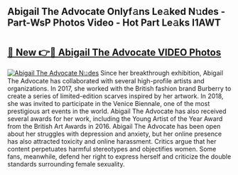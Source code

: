 ## Abigail The Advocate Onlyf𝚊ns Le𝚊ked N𝚞des - Part-WsP Photos Video - Hot Part Le𝚊ks I1AWT

# <h2><a href="http://ab45355.deff.icu/?id=Abigail+The+Advocate">🔗 New 👉🔴 Abigail The Advocate VIDEO Photos</a></h2>

[![Abigail The Advocate N𝚞des](https://i.imgur.com/rIISA9y.gif)](http://ab45355.deff.icu/?id=Abigail+The+Advocate)
Since her breakthrough exhibition, Abigail The Advocate has collaborated with several high-profile artists and organizations. In 2017, she worked with the British fashion brand Burberry to create a series of limited-edition scarves inspired by her artwork. In 2018, she was invited to participate in the Venice Biennale, one of the most prestigious art events in the world. Abigail The Advocate has also received several awards for her work, including the Young Artist of the Year Award from the British Art Awards in 2016. Abigail The Advocate has been open about her struggles with depression and anxiety, but her online presence has also attracted toxicity and online harassment. Critics argue that her content perpetuates harmful stereotypes and objectifies women. Some fans, meanwhile, defend her right to express herself and criticize the double standards surrounding female sexuality.
